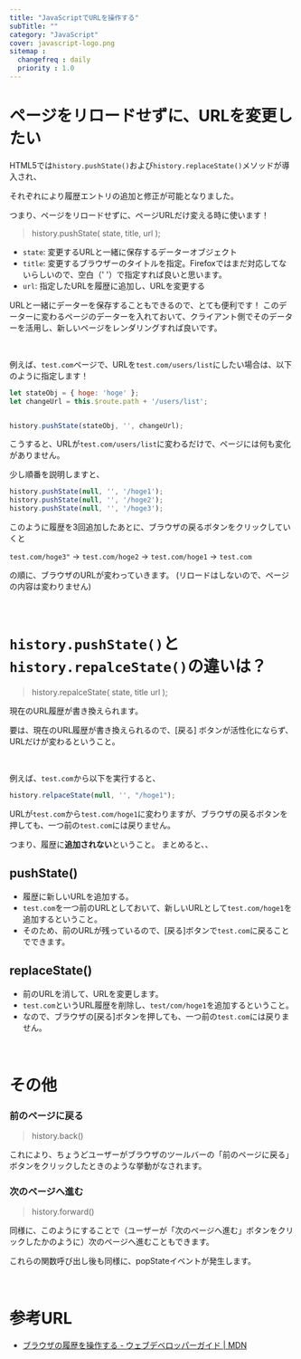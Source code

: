 ```yaml
---
title: "JavaScriptでURLを操作する"
subTitle: ""
category: "JavaScript"
cover: javascript-logo.png
sitemap :
  changefreq : daily
  priority : 1.0
---
```


# ページをリロードせずに、URLを変更したい

HTML5では`history.pushState()`および`history.replaceState()`メソッドが導入され、

それぞれにより履歴エントリの追加と修正が可能となりました。 

つまり、ページをリロードせずに、ページURLだけ変える時に使います！

> history.pushState( state, title, url );

- `state`: 変更するURLと一緒に保存するデーターオブジェクト
- `title`: 変更するブラウザーのタイトルを指定。Firefoxではまだ対応してないらしいので、空白（' '）で指定すれば良いと思います。
- `url`: 指定したURLを履歴に追加し、URLを変更する

URLと一緒にデーターを保存することもできるので、とても便利です！
このデーターに変わるページのデーターを入れておいて、クライアント側でそのデーターを活用し、新しいページをレンダリングすれば良いです。

<br>

例えば、`test.com`ページで、URLを`test.com/users/list`にしたい場合は、以下のように指定します！
```js
let stateObj = { hoge: 'hoge' };
let changeUrl = this.$route.path + '/users/list';


history.pushState(stateObj, '', changeUrl);
```
こうすると、URLが`test.com/users/list`に変わるだけで、ページには何も変化がありません。

少し順番を説明しますと、

```js
history.pushState(null, '', '/hoge1'); 
history.pushState(null, '', '/hoge2');
history.pushState(null, '', '/hoge3');
```

このように履歴を3回追加したあとに、ブラウザの戻るボタンをクリックしていくと

`test.com/hoge3"` → `test.com/hoge2` → `test.com/hoge1` → `test.com`

の順に、ブラウザのURLが変わっていきます。 (リロードはしないので、ページの内容は変わりません)

<br>

# `history.pushState()`と`history.repalceState()`の違いは？

> history.repalceState( state, title url );

現在のURL履歴が書き換えられます。

要は、現在のURL履歴が書き換えられるので、[戻る] ボタンが活性化にならず、URLだけが変わるということ。

<br>

例えば、`test.com`から以下を実行すると、
```js
history.relpaceState(null, '', "/hoge1");
```

URLが`test.com`から`test.com/hoge1`に変わりますが、ブラウザの戻るボタンを押しても、一つ前の`test.com`には戻りません。

つまり、履歴に**追加されない**ということ。 まとめると、、

## pushState()

- 履歴に新しいURLを追加する。
- `test.com`を一つ前のURLとしておいて、新しいURLとして`test.com/hoge1`を追加するということ。
- そのため、前のURLが残っているので、[戻る]ボタンで`test.com`に戻ることでできます。

## replaceState()
- 前のURLを消して、URLを変更します。
- `test.com`というURL履歴を削除し、`test/com/hoge1`を追加するということ。
- なので、ブラウザの[戻る]ボタンを押しても、一つ前の`test.com`には戻りません。

<br>

# その他

### 前のページに戻る 

> history.back()

これにより、ちょうどユーザーがブラウザのツールバーの「前のページに戻る」ボタンをクリックしたときのような挙動がなされます。

### 次のページへ進む

> history.forward()

同様に、このようにすることで（ユーザーが「次のページへ進む」ボタンをクリックしたかのように）次のページへ進むこともできます。

これらの関数呼び出し後も同様に、popStateイベントが発生します。

<br>

# 参考URL

- [ブラウザの履歴を操作する - ウェブデベロッパーガイド | MDN](https://developer.mozilla.org/ja/docs/Web/Guide/DOM/Manipulating_the_browser_history) 
